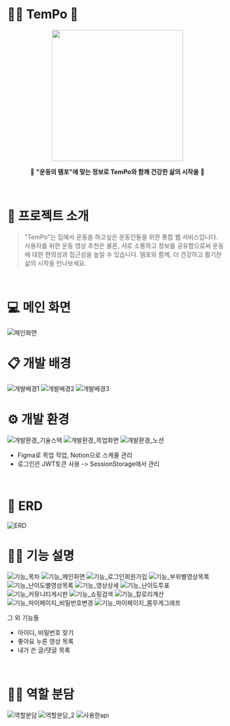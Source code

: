 # 🏃‍♀️ TemPo 💨
<div align="center">
  <img src="./화면캡쳐/logo.png" width="300"/>  

  🌈 **"운동의 템포"에 맞는 정보로 TemPo와 함께 건강한 삶의 시작을** 🌈
</div><br>

# 📖 프로젝트 소개
> "TemPo"는 집에서 운동을 하고싶은 운동인들을 위한 통합 웹 서비스입니다.  
사용자를 위한 운동 영상 추천은 물론, 서로 소통하고 정보를 공유함으로써 운동에 대한 편의성과 접근성을 높일 수 있습니다. 템포와 함께, 더 건강하고 활기찬 삶의 시작을 만나보세요.  
<br>

# 💻 메인 화면
![메인화면](./화면캡쳐/메인화면_1.gif)

# 📋 개발 배경
![개발배경1](./화면캡쳐/개발배경_1.png)
![개발배경2](./화면캡쳐/개발배경_2.png)
![개발배경3](./화면캡쳐/개발배경_3.png)

# ⚙ 개발 환경
![개발환경_기술스택](./화면캡쳐/개발환경_1.png)
![개발환경_목업화면](./화면캡쳐/개발환경_2.png)
![개발환경_노션](./화면캡쳐/개발환경_3.png)
- Figma로 목업 작업, Notion으로 스케줄 관리
- 로그인은 JWT토큰 사용 -> SessionStorage에서 관리  
<br>

# 📂 ERD
![ERD](./화면캡쳐/erd.png)

# 👩‍🏫 기능 설명
![기능_목차](./화면캡쳐/기능목차.png)
![기능_메인화면](./화면캡쳐/기능_1.png)
![기능_로그인회원가입](./화면캡쳐/기능_2.png)
![기능_부위별영상목록](./화면캡쳐/기능_3.png)
![기능_난이도별영상목록](./화면캡쳐/기능_4.png)
![기능_영상상세](./화면캡쳐/기능_5.png)
![기능_난이도투표](./화면캡쳐/기능_6.png)
![기능_커뮤니티게시판](./화면캡쳐/기능_7.png)
![기능_쇼핑검색](./화면캡쳐/쇼핑검색.gif)
![기능_칼로리계산](./화면캡쳐/칼로리계산기.gif)
![기능_마이페이지_비밀번호변경](./화면캡쳐/마이페이지_내정보_비밀번호변경.gif)
![기능_마이페이지_몸무게그래프](./화면캡쳐/마이페이지_내정보_몸무게그래프.gif)

그 외 기능들
- 아이디, 비밀번호 찾기
- 좋아요 누른 영상 목록
- 내가 쓴 글/댓글 목록  
<br>

# 🙋‍♀️ 역할 분담
![역할분담](./화면캡쳐/역할분담.png)
![역할분담_2](./화면캡쳐/역할분담_2.png)
![사용한api](./화면캡쳐/사용한api.png)

